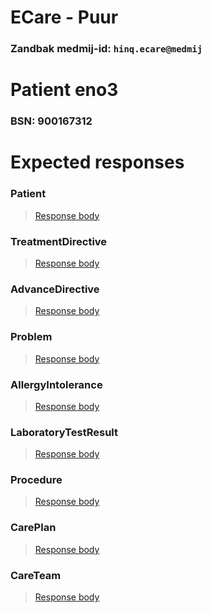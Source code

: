 # ECare - Puur
### Zandbak medmij-id: `hinq.ecare@medmij`

# Patient eno3
### BSN: 900167312

# Expected responses

### Patient
> [Response body](Patient.json)

### TreatmentDirective
> [Response body](TreatmentDirective.json)

### AdvanceDirective
> [Response body](AdvanceDirective.json)

### Problem
> [Response body](Problem.json)

### AllergyIntolerance
> [Response body](AllergyIntolerance.json)

### LaboratoryTestResult
> [Response body](LaboratoryTestResult.json)

### Procedure
> [Response body](Procedure.json)

### CarePlan
> [Response body](CarePlan.json)

### CareTeam
> [Response body](CareTeam.json)





